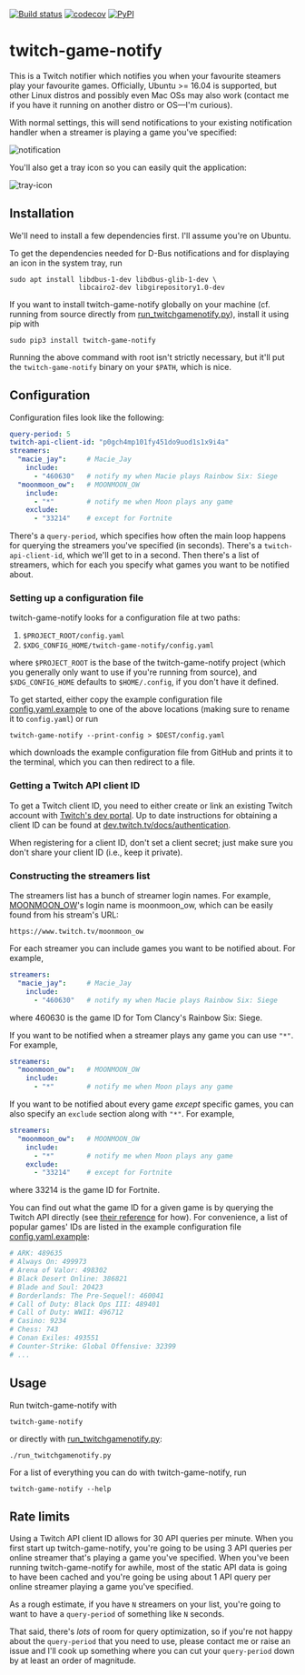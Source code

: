 [![Build status](https://ci.appveyor.com/api/projects/status/1qrsle0yooilklav?svg=true)](https://ci.appveyor.com/project/mwiens91/twitch-game-notify)
[![codecov](https://codecov.io/gh/mwiens91/twitch-game-notify/branch/master/graph/badge.svg)](https://codecov.io/gh/mwiens91/twitch-game-notify)
[![PyPI](https://img.shields.io/pypi/v/twitch-game-notify.svg)](https://pypi.org/project/twitch-game-notify/)

# twitch-game-notify

This is a Twitch notifier which notifies you when your favourite
steamers play your favourite games. Officially, Ubuntu >= 16.04 is
supported, but other Linux distros and possibly even Mac OSs may also
work (contact me if you have it running on another distro or OS—I'm
curious).

With normal settings, this will send notifications to your existing
notification handler when a streamer is playing a game you've specified:

![notification](https://i.imgur.com/4MM61Pk.png)

You'll also get a tray icon so you can easily quit the application:

![tray-icon](https://i.imgur.com/uDdtJDa.png)

## Installation

We'll need to install a few dependencies first. I'll assume you're on
Ubuntu.

To get the dependencies needed for D-Bus notifications and for
displaying an icon in the system tray, run

```
sudo apt install libdbus-1-dev libdbus-glib-1-dev \
                 libcairo2-dev libgirepository1.0-dev
```

If you want to install twitch-game-notify globally on your machine (cf.
running from source directly from
[run_twitchgamenotify.py](run_twitchgamenotify.py)), install it using
pip with

```
sudo pip3 install twitch-game-notify
```

Running the above command with root isn't strictly necessary, but it'll
put the `twitch-game-notify` binary on your `$PATH`, which is nice.

## Configuration

Configuration files look like the following:

```yaml
query-period: 5
twitch-api-client-id: "p0gch4mp101fy451do9uod1s1x9i4a"
streamers:
  "macie_jay":     # Macie_Jay
    include:
      - "460630"   # notify my when Macie plays Rainbow Six: Siege
  "moonmoon_ow":   # MOONMOON_OW
    include:
      - "*"        # notify me when Moon plays any game
    exclude:
      - "33214"    # except for Fortnite
```

There's a `query-period`, which specifies how often the main loop
happens for querying the streamers you've specified (in seconds).
There's a `twitch-api-client-id`, which we'll get to in a second. Then
there's a list of streamers, which for each you specify what games you
want to be notified about.

### Setting up a configuration file

twitch-game-notify looks for a configuration file at two paths:

1. `$PROJECT_ROOT/config.yaml`
2. `$XDG_CONFIG_HOME/twitch-game-notify/config.yaml`

where `$PROJECT_ROOT` is the base of the twitch-game-notify project
(which you generally only want to use if you're running from source),
and `$XDG_CONFIG_HOME` defaults to `$HOME/.config`, if you don't have it
defined.

To get started, either copy the example configuration file
[config.yaml.example](config.yaml.example) to one of the above locations
(making sure to rename it to `config.yaml`) or run

```
twitch-game-notify --print-config > $DEST/config.yaml
```

which downloads the example configuration file from GitHub and prints it
to the terminal, which you can then redirect to a file.

### Getting a Twitch API client ID

To get a Twitch client ID, you need to either create or link an existing
Twitch account with [Twitch's dev portal](https://dev.twitch.tv/). Up to
date instructions for obtaining a client ID can be found at
[dev.twitch.tv/docs/authentication](https://dev.twitch.tv/docs/authentication/).

When registering for a client ID, don't set a client secret; just make
sure you don't share your client ID (i.e., keep it private).

### Constructing the streamers list

The streamers list has a bunch of streamer login names. For example,
[MOONMOON_OW](https://www.twitch.tv/moonmoon_ow)'s login name is
moonmoon_ow, which can be easily found from his stream's URL:

```
https://www.twitch.tv/moonmoon_ow
```

For each streamer you can include games you want to be notified about.
For example,

```yaml
streamers:
  "macie_jay":     # Macie_Jay
    include:
      - "460630"   # notify my when Macie plays Rainbow Six: Siege
```

where 460630 is the game ID for Tom Clancy's Rainbow Six: Siege.

If you want to be notified when a streamer plays any game you can use
`"*"`. For example,

```yaml
streamers:
  "moonmoon_ow":   # MOONMOON_OW
    include:
      - "*"        # notify me when Moon plays any game
```

If you want to be notified about every game *except* specific games, you
can also specify an `exclude` section along with `"*"`. For example,

```yaml
streamers:
  "moonmoon_ow":   # MOONMOON_OW
    include:
      - "*"        # notify me when Moon plays any game
    exclude:
      - "33214"    # except for Fortnite
```

where 33214 is the game ID for Fortnite.

You can find out what the game ID for a given game is by querying the
Twitch API directly (see [their
reference](https://dev.twitch.tv/docs/api/reference/#get-games) for
how). For convenience, a list of popular games' IDs are listed in the
example configuration file [config.yaml.example](config.yaml.example):

```yaml
# ARK: 489635
# Always On: 499973
# Arena of Valor: 498302
# Black Desert Online: 386821
# Blade and Soul: 20423
# Borderlands: The Pre-Sequel!: 460041
# Call of Duty: Black Ops III: 489401
# Call of Duty: WWII: 496712
# Casino: 9234
# Chess: 743
# Conan Exiles: 493551
# Counter-Strike: Global Offensive: 32399
# ...
```

## Usage

Run twitch-game-notify with

```
twitch-game-notify
```

or directly with [run_twitchgamenotify.py](run_twitchgamenotify.py):

```
./run_twitchgamenotify.py
```

For a list of everything you can do with twitch-game-notify, run

```
twitch-game-notify --help
```

## Rate limits

Using a Twitch API client ID allows for 30 API queries per minute. When
you first start up twitch-game-notify, you're going to be using 3 API
queries per online streamer that's playing a game you've specified. When
you've been running twitch-game-notify for awhile, most of the static
API data is going to have been cached and you're going be using about 1
API query per online streamer playing a game you've specified.

As a rough estimate, if you have `N` streamers on your list, you're
going to want to have a `query-period` of something like `N` seconds.

That said, there's *lots* of room for query optimization, so if you're
not happy about the `query-period` that you need to use, please contact
me or raise an issue and I'll cook up something where you can cut your
`query-period` down by at least an order of magnitude.
